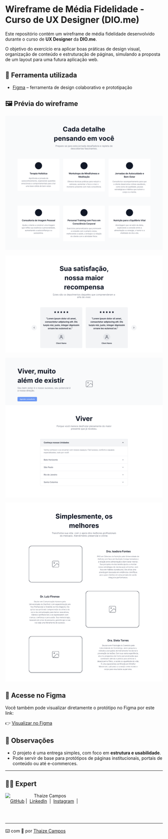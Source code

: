 # Wireframe de Média Fidelidade - Curso de UX Designer (DIO.me)

Este repositório contém um wireframe de média fidelidade desenvolvido durante o curso de **UX Designer** da **DIO.me**.

O objetivo do exercício era aplicar boas práticas de design visual, organização de conteúdo e estruturação de páginas, simulando a proposta de um layout para uma futura aplicação web.

## 🔧 Ferramenta utilizada

- [Figma](https://www.figma.com) – ferramenta de design colaborativo e prototipação

## 🖼️ Prévia do wireframe

<p align="center">
  <img src="./assets/1.png" alt="Wireframe de média fidelidade" />
</p>
<p align="center">
  <img src="./assets/2.png" alt="Wireframe de média fidelidade" />
</p>
<p align="center">
  <img src="./assets/3.png" alt="Wireframe de média fidelidade" />
</p>
<p align="center">
  <img src="./assets/4.png" alt="Wireframe de média fidelidade" />
</p>

## 🔗 Acesse no Figma

Você também pode visualizar diretamente o protótipo no Figma por este link:

👉 [Visualizar no Figma](https://www.figma.com/community/file/1537200039508893784)

## 📌 Observações

- O projeto é uma entrega simples, com foco em **estrutura e usabilidade**.
- Pode servir de base para protótipos de páginas institucionais, portais de conteúdo ou até e-commerces.

---

## 👨‍💻 Expert

<p>
    <img 
      align=left 
      margin=10 
      width=80 
      src="https://avatars.githubusercontent.com/u/189490122?v=4"
    />
    <p>&nbsp&nbsp&nbspThaize Campos<br>
    &nbsp&nbsp&nbsp
    <a href="https://github.com/Thaizebmc80/">
    GitHub</a>&nbsp;|&nbsp;
    <a href="https://www.linkedin.com/in/thaize-barbosa-mendes-campos-63b47427a/">LinkedIn</a>
&nbsp;|&nbsp;
    <a href="https://www.instagram.com/camposthaize/">
    Instagram</a>
&nbsp;|&nbsp;</p>
</p>
<br/><br/>
<p>

---

⌨️ com 💜 por [Thaize Campos](https://github.com/Thaizebmc/)
